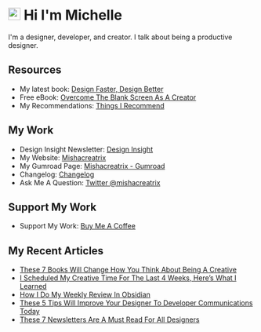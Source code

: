 # <img src="https://media.giphy.com/media/hvRJCLFzcasrR4ia7z/giphy.gif" width="25px"> Hi I'm Michelle


I'm a designer, developer, and creator. I talk about being a productive designer.


## Resources
- My latest book: [Design Faster, Design Better](https://designfaster.netlify.app/)
- Free eBook: [Overcome The Blank Screen As A Creator](https://gum.co/blank-screen)
- My Recommendations: [Things I Recommend](https://www.mishacreatrix.com/recommendations)

## My Work
- Design Insight Newsletter: [Design Insight](https://designinsight.substack.com/)
- My Website: [Mishacreatrix](https://mishacreatrix.com/)
- My Gumroad Page: [Mishacreatrix - Gumroad](https://gumroad.com/mishacreatrix)
- Changelog: [Changelog](https://mishacreatrix-changelog.netlify.app/)
- Ask Me A Question: [Twitter @mishacreatrix](https://twitter.com/MishaCreatrix)

## Support My Work
- Support My Work: [Buy Me A Coffee](https://www.buymeacoffee.com/mishacreatrix)


## My Recent Articles

  * [These 7 Books Will Change How You Think About Being A Creative](https://mishacreatrix.com/best-books-for-creatives)
  * [I Scheduled My Creative Time For The Last 4 Weeks, Here’s What I Learned](https://mishacreatrix.com/scheduled-creative-time)
  * [How I Do My Weekly Review In Obsidian](https://mishacreatrix.com/weekly-review-obsidian)
  * [These 5 Tips Will Improve Your Designer To Developer Communications Today](https://mishacreatrix.com/designer-developer-communications)
  * [These 7 Newsletters Are A Must Read For All Designers](https://mishacreatrix.com/newsletters-for-designers-2022)
